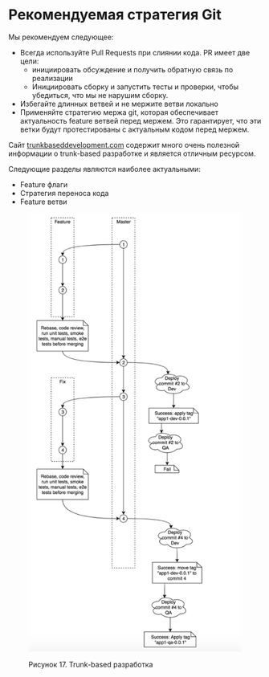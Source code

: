 # Рекомендуемая стратегия Git

Мы рекомендуем следующее:

* Всегда используйте Pull Requests при слиянии кода. PR имеет две цели:
  * инициировать обсуждение и получить обратную связь по реализации
  * Инициировать сборку и запустить тесты и проверки, чтобы убедиться, что мы не нарушим сборку.
* Избегайте длинных ветвей и не мержите ветви локально
* Применяйте стратегию мержа git, которая обеспечивает актуальность feature ветвей перед мержем. Это гарантирует, что эти ветки будут протестированы с актуальным кодом перед мержем.

Сайт [trunkbaseddevelopment.com](https://trunkbaseddevelopment.com/) содержит много очень полезной информации о trunk-based разработке и является отличным ресурсом.

Следующие разделы являются наиболее актуальными:

* Feature флаги
* Стратегия переноса кода
* Feature ветви

<figure><img src="../.gitbook/assets/5-3.png" alt=""><figcaption><p>Рисунок 17. Trunk-based разработка</p></figcaption></figure>
